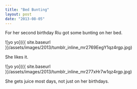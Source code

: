 ```yaml
---
title: "Bed Bunting"
layout: post
date: "2013-08-05"
---
```


For her second birthday Riu got some bunting on her bed.

![yo yo]({{ site.baseurl }}/assets/images/2013/tumblr_inline_mr2769EegY1qz4rgp.jpg)

She likes it.

![yo yo]({{ site.baseurl }}/assets/images/2013/tumblr_inline_mr277xHr7w1qz4rgp.jpg)

She gets juice most days, not just on her birthdays.
